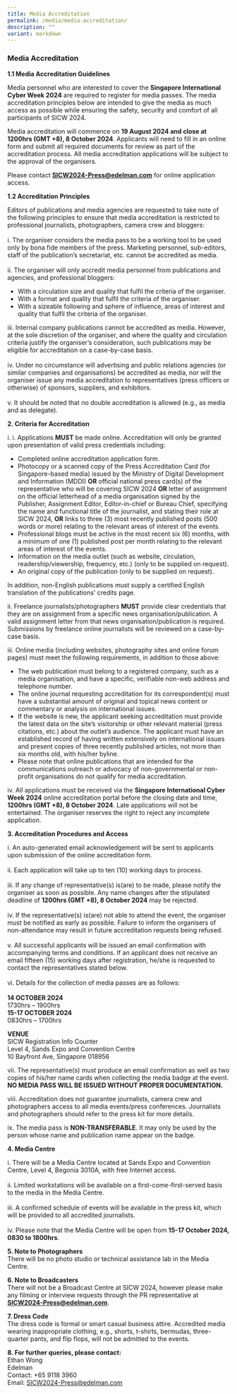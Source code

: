 ```yaml
---
title: Media Accreditation
permalink: /media/media-accreditation/
description: ""
variant: markdown
---
```

### **Media Accreditation**

**1.1 Media Accreditation Guidelines**

Media personnel who are interested to cover the **Singapore International Cyber Week 2024** are required to register for media passes.  The media accreditation principles below are intended to give the media as much access as possible while ensuring the safety, security and comfort of all participants of SICW 2024.

Media accreditation will commence on **19 August 2024 and close at 1200hrs (GMT +8), 8 October 2024**. Applicants will need to fill in an online form and submit all required documents for review as part of the accreditation process. All media accreditation applications will be subject to the approval of the organisers.

Please contact [**SICW2024-Press@edelman.com**](mailto:SICW2024-Press@edelman.com)&nbsp;for online application access.

**1.2 Accreditation Principles**

Editors of publications and media agencies are requested to take note of the following principles to ensure that media accreditation is restricted to professional journalists, photographers, camera crew and bloggers:
<br><br>i.	The organiser considers the media pass to be a working tool to be used only by bona fide members of the press. Marketing personnel, sub-editors, staff of the publication’s secretariat, etc. cannot be accredited as media.
<br><br>ii.	The organiser will only accredit media personnel from publications and agencies, and professional bloggers:
* With a circulation size and quality that fulfil the criteria of the organiser.
* With a format and quality that fulfil the criteria of the organiser.
* With a sizeable following and sphere of influence, areas of interest and quality that fulfil the criteria of the organiser.

iii.	Internal company publications cannot be accredited as media. However, at the sole discretion of the organiser, and where the quality and circulation criteria justify the organiser’s consideration, such publications may be eligible for accreditation on a case-by-case basis.
<br><br>iv.	Under no circumstance will advertising and public relations agencies (or similar companies and organisations) be accredited as media, nor will the organiser issue any media accreditation to representatives (press officers or otherwise) of sponsors, suppliers, and exhibitors.
<br><br>v.	It should be noted that no double accreditation is allowed (e.g., as media and as delegate).

**2. Criteria for Accreditation**

i. i.	Applications **MUST** be made online. Accreditation will only be granted upon presentation of valid press credentials including:
* Completed online accreditation application form.
* Photocopy or a scanned copy of the Press Accreditation Card (for Singapore-based media) issued by the Ministry of Digital Development and Information (MDDI) **OR** official national press card(s) of the representative who will be covering SICW 2024 **OR** letter of assignment on the official letterhead of a media organisation signed by the Publisher, Assignment Editor, Editor-in-chief or Bureau Chief, specifying the name and functional title of the journalist, and stating their role at SICW 2024, **OR** links to three (3) most recently published posts (500 words or more) relating to the relevant areas of interest of the events.
* Professional blogs must be active in the most recent six (6) months, with a minimum of one (1) published post per month relating to the relevant areas of interest of the events.
* Information on the media outlet (such as website, circulation, readership/viewership, frequency, etc.) (only to be supplied on request).
* An original copy of the publication (only to be supplied on request).

In addition, non-English publications must supply a certified English translation of the publications’ credits page.

ii.	Freelance journalists/photographers **MUST** provide clear credentials that they are on assignment from a specific news organisation/publication. A valid assignment letter from that news organisation/publication is required. Submissions by freelance online journalists will be reviewed on a case-by-case basis.

iii.	Online media (including websites, photography sites and online forum pages) must meet the following requirements, in addition to those above:
* The web publication must belong to a registered company, such as a media organisation, and have a specific, verifiable non-web address and telephone number.
* The online journal requesting accreditation for its correspondent(s) must have a substantial amount of original and topical news content or commentary or analysis on international issues.
* If the website is new, the applicant seeking accreditation must provide the latest data on the site’s visitorship or other relevant material (press citations, etc.) about the outlet’s audience. The applicant must have an established record of having written extensively on international issues and present copies of three recently published articles, not more than six months old, with his/her byline.
* Please note that online publications that are intended for the communications outreach or advocacy of non-governmental or non-profit organisations do not qualify for media accreditation.

iv.	All applications must be received via the **Singapore International Cyber Week 2024** online accreditation portal before the closing date and time, **1200hrs (GMT +8), 8 October 2024**. Late applications will not be entertained. The organiser reserves the right to reject any incomplete application.

**3. Accreditation Procedures and Access**

i.	An auto-generated email acknowledgement will be sent to applicants upon submission of the online accreditation form.
<br><br>ii. Each application will take up to ten (10) working days to process.
<br><br>iii.	If any change of representative(s) is(are) to be made, please notify the organiser as soon as possible. Any name changes after the stipulated deadline of **1200hrs (GMT +8), 8 October 2024** may be rejected.
<br><br>iv.	If the representative(s) is(are) not able to attend the event, the organiser must be notified as early as possible. Failure to inform the organisers of non-attendance may result in future accreditation requests being refused.
<br><br>v.	All successful applicants will be issued an email confirmation with accompanying terms and conditions. If an applicant does not receive an email fifteen (15) working days after registration, he/she is requested to contact the representatives stated below.
<br><br>vi.	Details for the collection of media passes are as follows:
<br>
<br>**14 OCTOBER 2024**
<br>1730hrs – 1900hrs
<br>**15-17 OCTOBER 2024**
<br>0830hrs – 1700hrs

**VENUE**
<br>SICW Registration Info Counter
<br>Level 4, Sands Expo and Convention Centre
<br>10 Bayfront Ave, Singapore 018956

vii.	The representative(s) must produce an email confirmation as well as two copies of his/her name cards when collecting the media badge at the event. **NO MEDIA PASS WILL BE ISSUED WITHOUT PROPER DOCUMENTATION.**

viii.	 Accreditation does not guarantee journalists, camera crew and photographers access to all media events/press conferences. Journalists and photographers should refer to the press kit for more details.

ix.	The media pass is **NON-TRANSFERABLE**. It may only be used by the person whose name and publication name appear on the badge.

**4. Media Centre**

i.	There will be a Media Centre located at Sands Expo and Convention Centre, Level 4, Begonia 3010A, with free Internet access.
<br><br>ii.	Limited workstations will be available on a first-come-first-served basis to the media in the Media Centre.
<br><br>iii.	A confirmed schedule of events will be available in the press kit, which will be provided to all accredited journalists.
<br><br>iv.	Please note that the Media Centre will be open from **15-17 October 2024, 0830 to 1800hrs**.

**5. Note to Photographers**
<br>There will be no photo studio or technical assistance lab in the Media Centre.

**6. Note to Broadcasters**
<br>There will not be a Broadcast Centre at SICW 2024, however please make any filming or interview requests through the PR representative at [**SICW2024-Press@edelman.com**](mailto:SICW2024-Press@edelman.com). 

**7. Dress Code**
<br>The dress code is formal or smart casual business attire. Accredited media wearing inappropriate clothing, e.g., shorts, t-shirts, bermudas, three-quarter pants, and flip flops, will not be admitted to the events.

**8. For further queries, please contact:**
<br>Ethan Wong
<br>Edelman
<br>Contact: +65 9118 3960
<br>Email: [SICW2024-Press@edelman.com](mailto:SICW2024-Press@edelman.com)